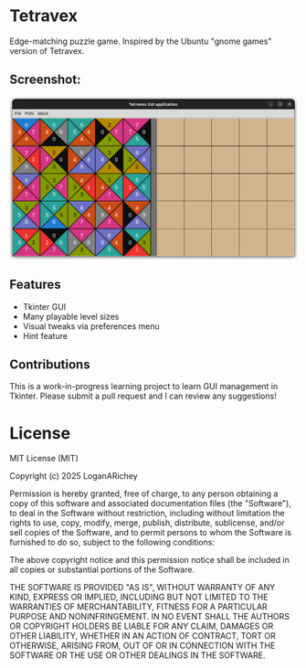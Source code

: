 # Tetravex
Edge-matching puzzle game.
Inspired by the Ubuntu "gnome games" version of Tetravex.

## Screenshot: 
![Screenshot](screenshots/demo5x5.png)

## Features
* Tkinter GUI
* Many playable level sizes
* Visual tweaks via preferences menu
* Hint feature

## Contributions
This is a work-in-progress learning project to learn GUI management in Tkinter. 
Please submit a pull request and I can review any suggestions!

# License

MIT License (MIT)

Copyright (c) 2025 LoganARichey

Permission is hereby granted, free of charge, to any person obtaining a copy
of this software and associated documentation files (the "Software"), to deal
in the Software without restriction, including without limitation the rights
to use, copy, modify, merge, publish, distribute, sublicense, and/or sell
copies of the Software, and to permit persons to whom the Software is
furnished to do so, subject to the following conditions:

The above copyright notice and this permission notice shall be included in
all copies or substantial portions of the Software.

THE SOFTWARE IS PROVIDED "AS IS", WITHOUT WARRANTY OF ANY KIND, EXPRESS OR
IMPLIED, INCLUDING BUT NOT LIMITED TO THE WARRANTIES OF MERCHANTABILITY,
FITNESS FOR A PARTICULAR PURPOSE AND NONINFRINGEMENT. IN NO EVENT SHALL THE
AUTHORS OR COPYRIGHT HOLDERS BE LIABLE FOR ANY CLAIM, DAMAGES OR OTHER
LIABILITY, WHETHER IN AN ACTION OF CONTRACT, TORT OR OTHERWISE, ARISING FROM,
OUT OF OR IN CONNECTION WITH THE SOFTWARE OR THE USE OR OTHER DEALINGS IN
THE SOFTWARE.


